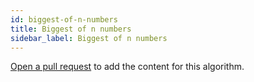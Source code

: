 ```yaml
---
id: biggest-of-n-numbers
title: Biggest of n numbers
sidebar_label: Biggest of n numbers
---
```


[Open a pull request](https://github.com/AllAlgorithms/algorithms/tree/master/docs/biggest-of-n-numbers.md) to add the content for this algorithm.